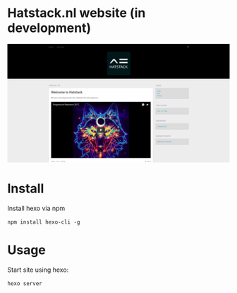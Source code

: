 # Hatstack.nl website (in development)

![Site preview](./docs/screenshots/hatstack-example.png)


# Install
Install hexo via npm
```
npm install hexo-cli -g
```

# Usage

Start site using hexo:
```
hexo server
```

